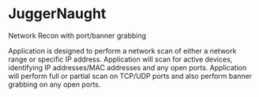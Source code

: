 # JuggerNaught
Network Recon with port/banner grabbing

Application is designed to perform a network scan of either a network range or specific IP address.  Application will scan for active devices, identifying IP addresses/MAC addresses and any open ports.  Application will perform full or partial scan on TCP/UDP
ports and also perform banner grabbing on any open ports.
